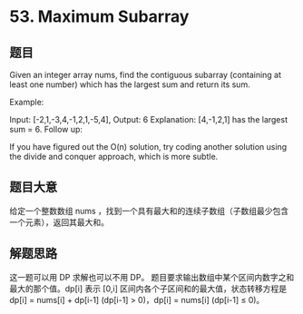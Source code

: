 # 53. Maximum Subarray #
## 题目 #
Given an integer array nums, find the contiguous subarray (containing at least one number) which has the largest sum and return its sum.

Example:

Input: [-2,1,-3,4,-1,2,1,-5,4],
Output: 6
Explanation: [4,-1,2,1] has the largest sum = 6.
Follow up:

If you have figured out the O(n) solution, try coding another solution using the divide and conquer approach, which is more subtle.

## 题目大意 #
给定一个整数数组 nums ，找到一个具有最大和的连续子数组（子数组最少包含一个元素），返回其最大和。

## 解题思路 #
这一题可以用 DP 求解也可以不用 DP。
题目要求输出数组中某个区间内数字之和最大的那个值。dp[i] 表示 [0,i] 区间内各个子区间和的最大值，状态转移方程是 dp[i] = nums[i] + dp[i-1] (dp[i-1] > 0)，dp[i] = nums[i] (dp[i-1] ≤ 0)。
